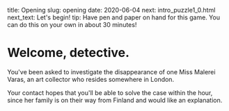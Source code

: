 title: Opening
slug: opening
date: 2020-06-04
next: intro_puzzle1_0.html
next_text: Let's begin!
tip: Have pen and paper on hand for this game. You can do this on your own in about 30 minutes!

# Welcome, detective.

You've been asked to investigate the disappearance of one Miss Malerei Varas, an art collector who resides somewhere in London.

Your contact hopes that you'll be able to solve the case within the hour, since her family is on their way from Finland and would like an explanation.
